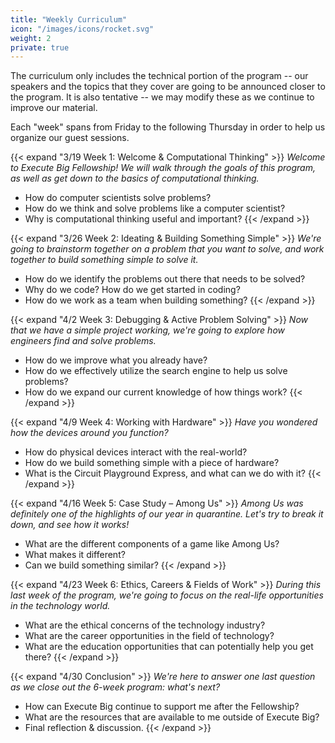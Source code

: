 ```yaml
---
title: "Weekly Curriculum"
icon: "/images/icons/rocket.svg"
weight: 2
private: true
---
```


The curriculum only includes the technical portion of the program -- our speakers and the topics that they cover are going to be announced closer to the program. It is also tentative -- we may modify these as we continue to improve our material.

Each "week" spans from Friday to the following Thursday in order to help us organize our guest sessions. 

{{< expand "3/19 Week 1: Welcome & Computational Thinking" >}}
_Welcome to Execute Big Fellowship! We will walk through the goals of this program, as well as get down to the basics of computational thinking._

* How do computer scientists solve problems?
* How do we think and solve problems like a computer scientist?
* Why is computational thinking useful and important?
{{< /expand >}}

{{< expand "3/26 Week 2: Ideating & Building Something Simple" >}}
_We're going to brainstorm together on a problem that you want to solve, and work together to build something simple to solve it._

* How do we identify the problems out there that needs to be solved?
* Why do we code? How do we get started in coding?
* How do we work as a team when building something?
{{< /expand >}}

{{< expand "4/2 Week 3: Debugging & Active Problem Solving" >}}
_Now that we have a simple project working, we're going to explore how engineers find and solve problems._

* How do we improve what you already have?
* How do we effectively utilize the search engine to help us solve problems?
* How do we expand our current knowledge of how things work?
{{< /expand >}}

{{< expand "4/9 Week 4: Working with Hardware" >}}
_Have you wondered how the devices around you function?_

* How do physical devices interact with the real-world?
* How do we build something simple with a piece of hardware?
* What is the Circuit Playground Express, and what can we do with it?
{{< /expand >}}

{{< expand "4/16 Week 5: Case Study – Among Us" >}}
_Among Us was definitely one of the highlights of our year in quarantine. Let's try to break it down, and see how it works!_

* What are the different components of a game like Among Us?
* What makes it different? 
* Can we build something similar?
{{< /expand >}}

{{< expand "4/23 Week 6: Ethics, Careers & Fields of Work" >}}
_During this last week of the program, we're going to focus on the real-life opportunities in the technology world._

* What are the ethical concerns of the technology industry?
* What are the career opportunities in the field of technology?
* What are the education opportunities that can potentially help you get there?
{{< /expand >}}

{{< expand "4/30 Conclusion" >}}
_We're here to answer one last question as we close out the 6-week program: what's next?_

* How can Execute Big continue to support me after the Fellowship?
* What are the resources that are available to me outside of Execute Big?
* Final reflection & discussion.
{{< /expand >}}